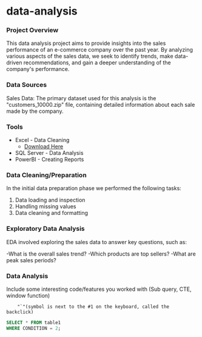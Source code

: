 # data-analysis

### Project Overview

This data analysis project aims to provide insights into the sales performance of an e-commerce company over the past year. By analyzing various aspects of the sales data,                                                                                                      we seek to identify trends, make data-driven recommendations, and gain a deeper understanding of the company's performance.

### Data Sources

Sales Data: The primary dataset used for this analysis is the "customers_10000.zip" file, containing detailed information about each sale made by the company.

### Tools
 
- Excel - Data Cleaning
  - [Download Here](https://microsoft.com)
- SQL Server - Data Analysis
- PowerBI - Creating Reports

### Data Cleaning/Preparation

In the initial data preparation phase we performed the following tasks:

1. Data loading and inspection
2. Handling missing values
3. Data cleaning and formatting

### Exploratory Data Analysis

EDA involved exploring the sales data to answer key questions, such as:

-What is the overall sales trend?
-Which products are top sellers?
-What are peak sales periods?

### Data Analysis

Include some interesting code/features you worked with (Sub query, CTE, window function)
        
        "`"(symbol is next to the #1 on the keyboard, called the backclick)
```sql
SELECT * FROM table1
WHERE CONDITION = 2;
        
